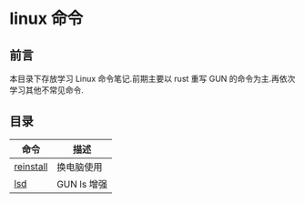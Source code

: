 # linux 命令

## 前言
本目录下存放学习 Linux 命令笔记.前期主要以 rust 重写 GUN 的命令为主.再依次学习其他不常见命令.

## 目录

|命令|描述|
|---|---|
|[reinstall](./reinstall.sh)|换电脑使用|
|[lsd](./1-lsd.md)|GUN ls 增强|

